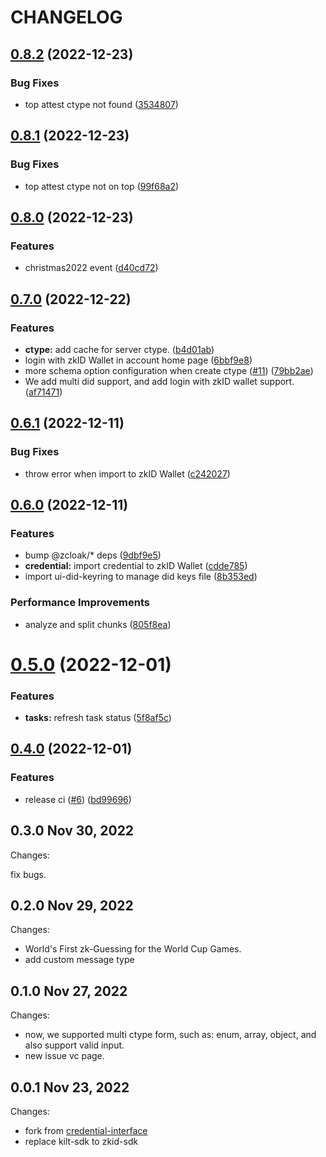 # CHANGELOG

## [0.8.2](https://github.com/zCloak-Network/zkid-credential/compare/v0.8.1...v0.8.2) (2022-12-23)


### Bug Fixes

* top attest ctype not found ([3534807](https://github.com/zCloak-Network/zkid-credential/commit/353480736d98b9338d568d75db54c175dfdbbd82))


## [0.8.1](https://github.com/zCloak-Network/zkid-credential/compare/v0.8.0...v0.8.1) (2022-12-23)


### Bug Fixes

* top attest ctype not on top ([99f68a2](https://github.com/zCloak-Network/zkid-credential/commit/99f68a22d44d3a3d9261d9c58510be2a48f14408))


## [0.8.0](https://github.com/zCloak-Network/zkid-credential/compare/v0.7.0...v0.8.0) (2022-12-23)


### Features

* christmas2022 event ([d40cd72](https://github.com/zCloak-Network/zkid-credential/commit/d40cd72e47ed985c1616acffc9e25551004a6e03))


## [0.7.0](https://github.com/zCloak-Network/zkid-credential/compare/v0.6.1...v0.7.0) (2022-12-22)


### Features

* **ctype:** add cache for server ctype. ([b4d01ab](https://github.com/zCloak-Network/zkid-credential/commit/b4d01abb2f515b0612f90479ba14a410de34b933))
* login with zkID Wallet in account home page ([6bbf9e8](https://github.com/zCloak-Network/zkid-credential/commit/6bbf9e8959e3af1885d1f5f8ffacee21693cf1c7))
* more schema option configuration when create ctype ([#11](https://github.com/zCloak-Network/zkid-credential/issues/11)) ([79bb2ae](https://github.com/zCloak-Network/zkid-credential/commit/79bb2ae6d6ec2cea1597b6e7b148d6dafd839520))
* We add multi did support, and add login with zkID wallet support. ([af71471](https://github.com/zCloak-Network/zkid-credential/commit/af714716dee3b08b422bde02f66c874e536e1cee))


## [0.6.1](https://github.com/zCloak-Network/zkid-credential/compare/v0.6.0...v0.6.1) (2022-12-11)


### Bug Fixes

* throw error when import to zkID Wallet ([c242027](https://github.com/zCloak-Network/zkid-credential/commit/c24202715c1923e9779d23017ef2e416c2e15789))


## [0.6.0](https://github.com/zCloak-Network/zkid-credential/compare/v0.5.0...v0.6.0) (2022-12-11)


### Features

* bump @zcloak/* deps ([9dbf9e5](https://github.com/zCloak-Network/zkid-credential/commit/9dbf9e5a73904fc14e53e03ce3c497546906e903))
* **credential:** import credential to zkID Wallet ([cdde785](https://github.com/zCloak-Network/zkid-credential/commit/cdde785f5ae5c176ec7995620c0cd14a5e3ece34))
* import ui-did-keyring to manage did keys file ([8b353ed](https://github.com/zCloak-Network/zkid-credential/commit/8b353edd2247625fb506df09e34b8b3b8360bbec))


### Performance Improvements

* analyze and split chunks ([805f8ea](https://github.com/zCloak-Network/zkid-credential/commit/805f8eac828b7ec6f98ba8c6c32ccecce1f32be5))


# [0.5.0](https://github.com/zCloak-Network/zkid-credential/compare/v0.4.0...v0.5.0) (2022-12-01)


### Features

* **tasks:** refresh task status ([5f8af5c](https://github.com/zCloak-Network/zkid-credential/commit/5f8af5c6288ea31639c853d2e0536faecfac2f00))


## [0.4.0](https://github.com/zCloak-Network/zkid-credential/compare/v0.1.0...v0.4.0) (2022-12-01)


### Features

* release ci ([#6](https://github.com/zCloak-Network/zkid-credential/issues/6)) ([bd99696](https://github.com/zCloak-Network/zkid-credential/commit/bd996963941c70a2ae79473f211825ee3b6a0f1c))

## 0.3.0 Nov 30, 2022

Changes:

fix bugs.

## 0.2.0 Nov 29, 2022

Changes:

- World's First zk-Guessing for the World Cup Games.
- add custom message type

## 0.1.0 Nov 27, 2022

Changes:

- now, we supported multi ctype form, such as: enum, array, object, and also support valid input.
- new issue vc page.

## 0.0.1 Nov 23, 2022

Changes:

- fork from [credential-interface](https://github.com/zCloak-Network/zkid-credential)
- replace kilt-sdk to zkid-sdk
